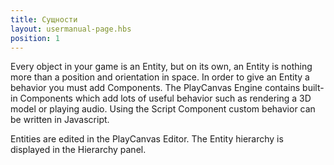 ```yaml
---
title: Сущности
layout: usermanual-page.hbs
position: 1
---
```


Every object in your game is an Entity, but on its own, an Entity is nothing more than a position and orientation in space. In order to give an Entity a behavior you must add Components. The PlayCanvas Engine contains built-in Components which add lots of useful behavior such as rendering a 3D model or playing audio. Using the Script Component custom behavior can be written in Javascript.

Entities are edited in the PlayCanvas Editor. The Entity hierarchy is displayed in the Hierarchy panel.
